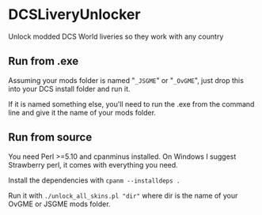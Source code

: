 # DCSLiveryUnlocker
Unlock modded DCS World liveries so they work with any country

## Run from .exe

Assuming your mods folder is named "`_JSGME`" or "`_OvGME`", just drop this into your DCS install folder and run it.

If it is named something else, you'll need to run the .exe from the command line and give it the name of your mods folder.


## Run from source

You need Perl >=5.10 and cpanminus installed. On Windows I suggest Strawberry perl, it comes with everything you need.

Install the dependencies with `cpanm --installdeps .`

Run it with `./unlock_all_skins.pl "dir"` where dir is the name of your OvGME or JSGME mods folder.


